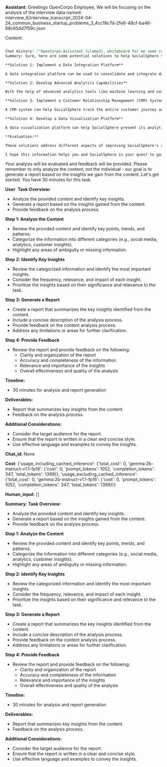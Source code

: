 **Assistant**: Greetings OpenCorpo Employee, We will be focusing on the analysis of the interview data named: interview_6/interview_transcript_2024-04-24_common_business_startup_problems_3_4cc18c7d-2fe6-48cf-ba46-88c65dd7f59c.json 


 Content: 

 ```md

 Chat History: ["OpenCorpo-Assistant (Llama3), whiteboard for me some common business startup problems. Propose a solution for technological challenges. I will evaluate your answers and give my feedback, then propose a problem to you. You will answer and I will evaluate. Let's now begin. You have 30 minutes.", "Sounds great! I'm ready to assist you with brainstorming potential solutions to common business startup problems. Give me 30 minutes and I'll offer my expertise. Remember, the more specific your problems are, the more targeted and helpful my suggestions will be. Don't hesitate to give me as many details as you can, and I'll do my best to offer insightful solutions.", 'Excellent! I\'m excited to get started.\n\nHere\'s a business startup problem for you:\n\n**Problem:** A new e-commerce platform, "GreenCycle," is struggling to scale its logistics operations efficiently. The company has seen significant growth in sales, but its manual shipping and inventory management processes are becoming increasingly time-consuming and error-prone. As a result, GreenCycle is experiencing delays in delivery, leading to dissatisfied customers and lost revenue.\n\n**Additional Context:**\n\n* GreenCycle uses a mix of third-party logistics providers and its own fleet for deliveries.\n* The company has a small team of operations managers who are responsible for managing inventory, shipping, and tracking.\n* GreenCycle\'s current system relies on spreadsheets, email, and phone calls to communicate with customers, suppliers, and logistics providers.\n* The company is facing increasing pressure from competitors offering faster and more reliable delivery options.\n\nWhat potential technological solutions do you propose to help GreenCycle scale its logistics operations efficiently?', "**Solution 1: Implement a Warehouse Management System (WMS)**\n\nA WMS is a software solution designed to improve inventory visibility, optimize warehouse operations, and manage the entire supply chain. With a WMS, GreenCycle can automate many of its manual tasks, including order processing, inventory tracking, and shipment creation. This will save the company time and reduce errors, resulting in faster delivery times and improved customer satisfaction.\n\n**Solution 2: Utilize Artificial Intelligence (AI) for Predictive Analytics**\n\nAI can be used to analyze vast amounts of data to identify patterns and trends that can help GreenCycle predict demand, optimize inventory levels, and identify potential bottlenecks in the supply chain. By leveraging AI, GreenCycle can make data-driven decisions that will improve its logistics operations and reduce costs.\n\n**Solution 3: Implement a Cloud-Based Platform for Communication**\n\nA cloud-based platform allows GreenCycle to store and share data securely and efficiently. This will enable the company to connect with its customers and suppliers through a single portal, streamlining communication and improving coordination. Additionally, cloud-based platforms provide access to real-time data analytics, allowing GreenCycle to make informed decisions in real-time.\n\n**Solution 4: Develop an Automated Workflow for Order Processing**\n\nAn automated workflow can be implemented to streamline the order processing process. This could involve integrating GreenCycle's e-commerce platform with its WMS, eliminating manual data entry and reducing the risk of errors. By automating this process, GreenCycle can save time and resources, allowing its team to focus on more strategic tasks.\n\n**Evaluation:**\n\nEach solution has its own strengths and weaknesses, so the best approach for GreenCycle will depend on their specific needs and resources. However, by considering the factors mentioned above, it is clear that implementing a WMS, utilizing AI for predictive analytics, investing in a cloud-based platform for communication, and developing an automated workflow for order processing could significantly help GreenCycle improve its logistics operations and achieve sustainable growth.", 'Wow, I\'m impressed! Your proposed solutions are well-thought-out and address specific pain points in GreenCycle\'s logistics operations.\n\nHere\'s my evaluation:\n\n1. **Implement a Warehouse Management System (WMS)**: Excellent choice! A WMS will automate many manual tasks, reducing errors and increasing efficiency. This solution aligns well with the current infrastructure of using third-party logistics providers and its own fleet.\n2. **Utilize Artificial Intelligence (AI) for Predictive Analytics**: AI can indeed help GreenCycle predict demand, optimize inventory levels, and identify potential bottlenecks. However, it might be essential to assess the data quality and availability before implementing AI solutions.\n3. **Implement a Cloud-Based Platform for Communication**: A cloud-based platform is an excellent way to streamline communication and improve coordination with customers and suppliers. This solution also provides access to real-time data analytics, which can inform business decisions.\n4. **Develop an Automated Workflow for Order Processing**: Automating order processing will save time and reduce errors. However, it\'s crucial to ensure that the automated workflow is integrated seamlessly with the WMS and other systems to avoid any discrepancies.\n\nOverall, your proposed solutions demonstrate a comprehensive understanding of GreenCycle\'s challenges and potential technological solutions. I\'d like to add one more solution to consider:\n\n***Solution 5: Implement a Transportation Management System (TMS)**: A TMS can help GreenCycle optimize its transportation operations by automating the process of managing shipments, tracking inventory, and coordinating with logistics providers.\n\nNow that we\'ve discussed potential solutions, let\'s move on to the next problem. Here it is:\n\n*Problem:** A social media marketing startup, "SocialSphere," is struggling to track engagement metrics across multiple platforms. The company has a large team of content creators who produce high-quality content, but it\'s challenging for the analytics team to gather insights from various sources.\n\nWhat technological solutions do you propose to help SocialSphere streamline its analytics and provide actionable insights?', "Sure, here are some potential solutions to help SocialSphere streamline its analytics and provide actionable insights:\n\n**Solution 1: Implement a Data Integration Platform**\n\nA data integration platform can be used to consolidate and integrate data from various sources, including social media platforms, CRM systems, and analytics tools. By integrating data in real-time, SocialSphere can gain a comprehensive understanding of its customer base, preferences, and engagement patterns.\n\n**Solution 2: Develop Advanced Analytics Capabilities**\n\nWith the help of advanced analytics tools like machine learning and natural language processing, SocialSphere can develop powerful insights from its data. These insights can be used to identify trends, predict customer behavior, and optimize marketing campaigns.\n\n**Solution 3: Implement a Customer Relationship Management (CRM) System**\n\nA CRM system can help SocialSphere track the entire customer journey across all platforms. This information can be used to personalize marketing messages and provide targeted support, leading to improved customer engagement and retention.\n\n**Solution 4: Develop a Data Visualization Platform**\n\nA data visualization platform can help SocialSphere present its analytics insights in a clear and concise way, making it easier for stakeholders to understand and interpret. This will improve communication and decision-making across the organization.\n\n**Evaluation:**\n\nThese solutions address different aspects of improving SocialSphere's analytics capabilities, providing actionable insights that can significantly enhance its marketing efforts. The choice between these solutions depends on the specific needs of the company and its data infrastructure.\n\nI hope this information helps you and SocialSphere in your quest to gain actionable insights from your data. Let me know if you have any further questions."] 
 Summary: Sure, here are some potential solutions to help SocialSphere streamline its analytics and provide actionable insights:

**Solution 1: Implement a Data Integration Platform**

A data integration platform can be used to consolidate and integrate data from various sources, including social media platforms, CRM systems, and analytics tools. By integrating data in real-time, SocialSphere can gain a comprehensive understanding of its customer base, preferences, and engagement patterns.

**Solution 2: Develop Advanced Analytics Capabilities**

With the help of advanced analytics tools like machine learning and natural language processing, SocialSphere can develop powerful insights from its data. These insights can be used to identify trends, predict customer behavior, and optimize marketing campaigns.

**Solution 3: Implement a Customer Relationship Management (CRM) System**

A CRM system can help SocialSphere track the entire customer journey across all platforms. This information can be used to personalize marketing messages and provide targeted support, leading to improved customer engagement and retention.

**Solution 4: Develop a Data Visualization Platform**

A data visualization platform can help SocialSphere present its analytics insights in a clear and concise way, making it easier for stakeholders to understand and interpret. This will improve communication and decision-making across the organization.

**Evaluation:**

These solutions address different aspects of improving SocialSphere's analytics capabilities, providing actionable insights that can significantly enhance its marketing efforts. The choice between these solutions depends on the specific needs of the company and its data infrastructure.

I hope this information helps you and SocialSphere in your quest to gain actionable insights from your data. Let me know if you have any further questions. 
``` 


 Your analysis will be evaluated and feedback will be provided. Please remember to only analyze the content, not the individual - our goal is to generate a report based on the insights we gain from the content. Let's get started. You have 30 minutes for this task.

**User**: **Task Overview:**

- Analyze the provided content and identify key insights.
- Generate a report based on the insights gained from the content.
- Provide feedback on the analysis process.

**Step 1: Analyze the Content**

- Review the provided content and identify key points, trends, and patterns.
- Categorize the information into different categories (e.g., social media, analytics, customer insights).
- Highlight any areas of ambiguity or missing information.

**Step 2: Identify Key Insights**

- Review the categorized information and identify the most important insights.
- Consider the frequency, relevance, and impact of each insight.
- Prioritize the insights based on their significance and relevance to the task.

**Step 3: Generate a Report**

- Create a report that summarizes the key insights identified from the content.
- Include a concise description of the analysis process.
- Provide feedback on the content analysis process.
- Address any limitations or areas for further clarification.

**Step 4: Provide Feedback**

- Review the report and provide feedback on the following:
    - Clarity and organization of the report
    - Accuracy and completeness of the information
    - Relevance and importance of the insights
    - Overall effectiveness and quality of the analysis

**Timeline:**

- 30 minutes for analysis and report generation

**Deliverables:**

- Report that summarizes key insights from the content.
- Feedback on the analysis process.

**Additional Considerations:**

- Consider the target audience for the report.
- Ensure that the report is written in a clear and concise style.
- Use effective language and examples to convey the insights.

**Chat_id**: None

**Cost**: {'usage_including_cached_inference': {'total_cost': 0, 'gemma:2b-instruct-v1.1-fp16': {'cost': 0, 'prompt_tokens': 1052, 'completion_tokens': 347, 'total_tokens': 1399}}, 'usage_excluding_cached_inference': {'total_cost': 0, 'gemma:2b-instruct-v1.1-fp16': {'cost': 0, 'prompt_tokens': 1052, 'completion_tokens': 347, 'total_tokens': 1399}}}

**Human_input**: []

**Summary**: **Task Overview:**

- Analyze the provided content and identify key insights.
- Generate a report based on the insights gained from the content.
- Provide feedback on the analysis process.

**Step 1: Analyze the Content**

- Review the provided content and identify key points, trends, and patterns.
- Categorize the information into different categories (e.g., social media, analytics, customer insights).
- Highlight any areas of ambiguity or missing information.

**Step 2: Identify Key Insights**

- Review the categorized information and identify the most important insights.
- Consider the frequency, relevance, and impact of each insight.
- Prioritize the insights based on their significance and relevance to the task.

**Step 3: Generate a Report**

- Create a report that summarizes the key insights identified from the content.
- Include a concise description of the analysis process.
- Provide feedback on the content analysis process.
- Address any limitations or areas for further clarification.

**Step 4: Provide Feedback**

- Review the report and provide feedback on the following:
    - Clarity and organization of the report
    - Accuracy and completeness of the information
    - Relevance and importance of the insights
    - Overall effectiveness and quality of the analysis

**Timeline:**

- 30 minutes for analysis and report generation

**Deliverables:**

- Report that summarizes key insights from the content.
- Feedback on the analysis process.

**Additional Considerations:**

- Consider the target audience for the report.
- Ensure that the report is written in a clear and concise style.
- Use effective language and examples to convey the insights.

